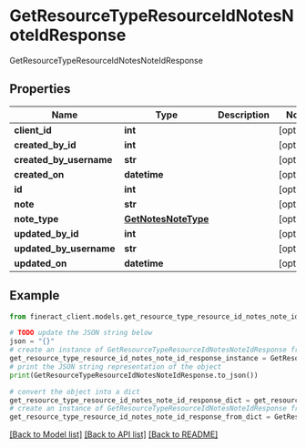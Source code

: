 # GetResourceTypeResourceIdNotesNoteIdResponse

GetResourceTypeResourceIdNotesNoteIdResponse

## Properties

Name | Type | Description | Notes
------------ | ------------- | ------------- | -------------
**client_id** | **int** |  | [optional] 
**created_by_id** | **int** |  | [optional] 
**created_by_username** | **str** |  | [optional] 
**created_on** | **datetime** |  | [optional] 
**id** | **int** |  | [optional] 
**note** | **str** |  | [optional] 
**note_type** | [**GetNotesNoteType**](GetNotesNoteType.md) |  | [optional] 
**updated_by_id** | **int** |  | [optional] 
**updated_by_username** | **str** |  | [optional] 
**updated_on** | **datetime** |  | [optional] 

## Example

```python
from fineract_client.models.get_resource_type_resource_id_notes_note_id_response import GetResourceTypeResourceIdNotesNoteIdResponse

# TODO update the JSON string below
json = "{}"
# create an instance of GetResourceTypeResourceIdNotesNoteIdResponse from a JSON string
get_resource_type_resource_id_notes_note_id_response_instance = GetResourceTypeResourceIdNotesNoteIdResponse.from_json(json)
# print the JSON string representation of the object
print(GetResourceTypeResourceIdNotesNoteIdResponse.to_json())

# convert the object into a dict
get_resource_type_resource_id_notes_note_id_response_dict = get_resource_type_resource_id_notes_note_id_response_instance.to_dict()
# create an instance of GetResourceTypeResourceIdNotesNoteIdResponse from a dict
get_resource_type_resource_id_notes_note_id_response_from_dict = GetResourceTypeResourceIdNotesNoteIdResponse.from_dict(get_resource_type_resource_id_notes_note_id_response_dict)
```
[[Back to Model list]](../README.md#documentation-for-models) [[Back to API list]](../README.md#documentation-for-api-endpoints) [[Back to README]](../README.md)


